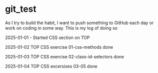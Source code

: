 # git_test

As I try to build the habit, I want to push something to GitHub each day or work on coding in some way. This is my log of doing so

2025-01-01 - Started CSS section on TOP

2025-01-02 TOP CSS exercise 01-css-methods done

2025-01-03 TOP CSS exercise 02-class-id-selectors done

2025-01-04 TOP CSS excersises 03-05 done